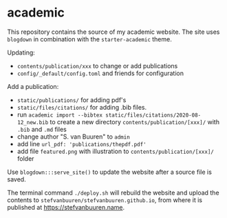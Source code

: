 # academic

This repository contains the source of my academic website. The site uses 
`blogdown` in combination with the `starter-academic` theme.

Updating:

- `contents/publication/xxx` to change or add publications
- `config/_default/config.toml` and friends for configuration

Add a publication:

- `static/publications/` for adding pdf's
- `static/files/citations/` for adding .bib files. 
- run `academic import --bibtex static/files/citations/2020-08-12_new.bib` to create a new directory `contents/publication/[xxx]/` with `.bib` and `.md` files
- change author "S. van Buuren" to `admin`
- add line `url_pdf: 'publications/thepdf.pdf'`
- add file `featured.png` with illustration to `contents/publication/[xxx]/` folder

Use `blogdown:::serve_site()` to update the website after a source file is saved. 

The terminal command `./deploy.sh` will rebuild the website 
and upload the contents to `stefvanbuuren/stefvanbuuren.github.io`, 
from where it is published at https://stefvanbuuren.name. 

